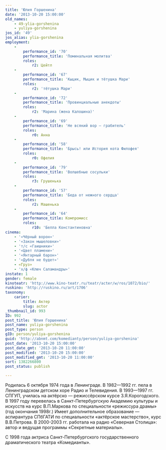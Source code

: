 ```yaml
---
title: 'Юлия Горшенина'
date: '2013-10-20 15:00:00'
old_names:
    - 49-ylia-gorshenina
    - yuliya-gorshenina
jos_id: '49'
jos_alias: ylia-gorshenina
employment:
    -
        performance_id: '70'
        performance_title: 'Поминальная молитва'
        roles:
            r2: Цейтл
    -
        performance_id: '67'
        performance_title: 'Кыцик, Мыцик и тётушка Мари'
        roles:
            r2: 'тётушка Мари'
    -
        performance_id: '72'
        performance_title: 'Провинциальные анекдоты'
        roles:
            r2: 'Марина (жена Калошина)'
    -
        performance_id: '69'
        performance_title: 'Не всякий вор — грабитель'
        roles:
            r0: Анна
    -
        performance_id: '58'
        performance_title: 'Брысь! или История кота Филофея'
        roles:
            r0: Офелия
    -
        performance_id: '79'
        performance_title: 'Волшебные сосульки'
        roles:
            r3: Грушенька
    -
        performance_id: '57'
        performance_title: 'Беда от нежного сердца'
        roles:
            r2: Машенька
    -
        performance_id: '64'
        performance_title: Компромисс
        roles:
            r10: 'Белла Константиновна'
cinema:
    - '«Чёрный ворон»'
    - '«Закон мышеловки»'
    - 'т/с «Гаишники»'
    - '«Цвет пламени»'
    - '«Янтарный барон»'
    - '«Дубля не будет»'
    - «Груз»
    - 'х/ф «Ключ Саламандры»'
instate: 1
gender: female
kinoteatr: 'http://www.kino-teatr.ru/teatr/acter/w/ros/1072/bio/'
ruskino: 'http://ruskino.ru/art/1706'
taxonomy:
    carier:
        title: Актер
        slug: actor
_thumbnail_id: 993
ID: 992
post_title: 'Юлия Горшенина'
post_name: yuliya-gorshenina
post_type: person
gID: person/yuliya-gorshenina
guid: 'http://abnmt.com/komedianty/person/yuliya-gorshenina'
post_date: '2013-10-20 15:00:00'
post_date_gmt: '2013-10-20 11:00:00'
post_modified: '2013-10-20 15:00:00'
post_modified_gmt: '2013-10-20 11:00:00'
sort: 1382266800
post_status: publish

---
```


Родилась 6 октября 1974 года в Ленинграде. В 1982—1992 гг. пела в Ленинградском детском хоре Радио и Телевидения. В 1993—1997 гг. СПГУП, училась на актёрско — режиссёрском курсе З.Я.Корогодского. В 1997 году перевелась в Санкт-Петербургскую Академию культуры и искусств на курс В.П.Маркова по специальности «режиссура драмы» (год окончания 1998г.) Имеет дополнительное образование — аспирантура СПбГАТИ по специальности «актёрское мастерство», курс В.В.Петрова. В 2000-2003 гг. работала на радио «Северная Столица»: автор и ведущая программы «Секретные материалы».


С 1998 года актриса Санкт-Петербургского государственного драматического театра «Комедианты».